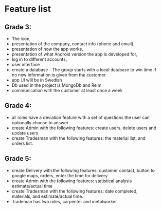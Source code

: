# Feature list
## Grade 3:
* The icon,
* presentation of the company, contact info (phone and email),
* presentation of how the app works,
* presentation of what Android version the app is developed for,
* log in to different accounts,
* user interface
* create a database - The group starts with a local database to win time if no new information is given from the customer.
* app UI will be in Swedish
* Db used in the project is MongoDb and Relm 
* communication with the customer at least once a week
## Grade 4:
* all roles have a deviation feature with a set of questions the user can optionally choose to answer
* create Admin with the following features: create users, delete users and update users
* create Tradesman with the following features: the material list, and orders list.
## Grade 5:
* create Delivery with the following features: customer contact, button to google maps, orders, enter the time for delivery
* create Admin with the following features: statistical analysis estimate/actual time
* create Tradesman with the following features: date completed, materials, and estimate/actual time.
* Trademan has two roles, carpenter and metalworker
